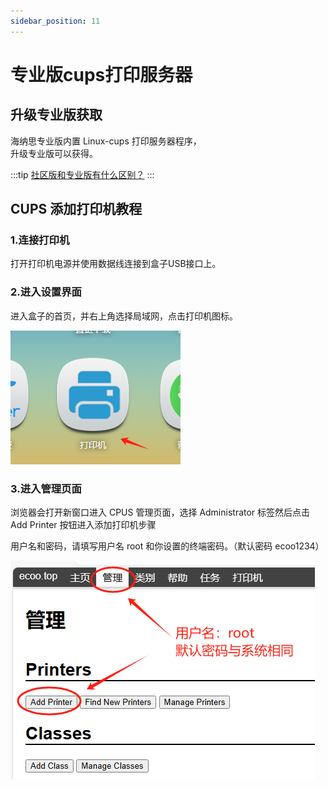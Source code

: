 ```yaml
---
sidebar_position: 11
---
```


# 专业版cups打印服务器

  

## 升级专业版获取

海纳思专业版内置 Linux-cups 打印服务器程序，  
升级专业版可以获得。  

:::tip
[社区版和专业版有什么区别？](/professional)
:::

## CUPS 添加打印机教程  

### 1.连接打印机

打开打印机电源并使用数据线连接到盒子USB接口上。  

### 2.进入设置界面  

进入盒子的首页，并右上角选择局域网，点击打印机图标。  

![](./img/printer-home.jpg)

### 3.进入管理页面  

浏览器会打开新窗口进入 CPUS 管理页面，选择 Administrator 标签然后点击 Add Printer 按钮进入添加打印机步骤  

用户名和密码，请填写用户名 root 和你设置的终端密码。（默认密码 ecoo1234）  

![](./img/printer-cups.jpg)



